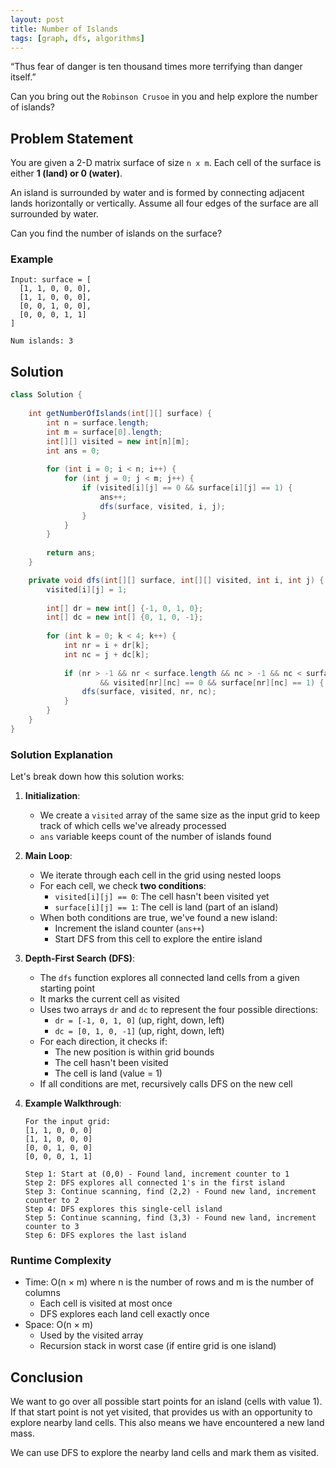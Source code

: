 ```yaml
---
layout: post
title: Number of Islands
tags: [graph, dfs, algorithms]
---
```


“Thus fear of danger is ten thousand times more terrifying than danger itself.”

Can you bring out the `Robinson Crusoe` in you and help explore the number of islands?

## Problem Statement

You are given a 2-D matrix surface of size `n x m`. Each cell of the surface is either **1 (land) or 0 (water)**.

An island is surrounded by water and is formed by connecting adjacent lands horizontally or vertically. Assume all four edges of the surface are all surrounded by water.

Can you find the number of islands on the surface?

### Example

```
Input: surface = [
  [1, 1, 0, 0, 0],
  [1, 1, 0, 0, 0],
  [0, 0, 1, 0, 0],
  [0, 0, 0, 1, 1]
]

Num islands: 3
```

## Solution

```java
class Solution {
	
    int getNumberOfIslands(int[][] surface) {
        int n = surface.length;
        int m = surface[0].length;
        int[][] visited = new int[n][m];
        int ans = 0;
        
        for (int i = 0; i < n; i++) {
            for (int j = 0; j < m; j++) {
                if (visited[i][j] == 0 && surface[i][j] == 1) {
                    ans++;
                    dfs(surface, visited, i, j);
                }
            }
        }
        
        return ans;
    }

    private void dfs(int[][] surface, int[][] visited, int i, int j) {
        visited[i][j] = 1;
        
        int[] dr = new int[] {-1, 0, 1, 0};
        int[] dc = new int[] {0, 1, 0, -1};
        
        for (int k = 0; k < 4; k++) {
            int nr = i + dr[k];
            int nc = j + dc[k];
            
            if (nr > -1 && nr < surface.length && nc > -1 && nc < surface[0].length
                    && visited[nr][nc] == 0 && surface[nr][nc] == 1) {
                dfs(surface, visited, nr, nc);
            }
        }
    }
}
```

### Solution Explanation

Let's break down how this solution works:

1. **Initialization**:
   - We create a `visited` array of the same size as the input grid to keep track of which cells we've already processed
   - `ans` variable keeps count of the number of islands found

2. **Main Loop**:
   - We iterate through each cell in the grid using nested loops
   - For each cell, we check **two conditions**:
     - `visited[i][j] == 0`: The cell hasn't been visited yet
     - `surface[i][j] == 1`: The cell is land (part of an island)
   - When both conditions are true, we've found a new island:
     - Increment the island counter (`ans++`)
     - Start DFS from this cell to explore the entire island

3. **Depth-First Search (DFS)**:
   - The `dfs` function explores all connected land cells from a given starting point
   - It marks the current cell as visited
   - Uses two arrays `dr` and `dc` to represent the four possible directions:
     - `dr = [-1, 0, 1, 0]` (up, right, down, left)
     - `dc = [0, 1, 0, -1]` (up, right, down, left)
   - For each direction, it checks if:
     - The new position is within grid bounds
     - The cell hasn't been visited
     - The cell is land (value = 1)
   - If all conditions are met, recursively calls DFS on the new cell

4. **Example Walkthrough**:
   ```
   For the input grid:
   [1, 1, 0, 0, 0]
   [1, 1, 0, 0, 0]
   [0, 0, 1, 0, 0]
   [0, 0, 0, 1, 1]

   Step 1: Start at (0,0) - Found land, increment counter to 1
   Step 2: DFS explores all connected 1's in the first island
   Step 3: Continue scanning, find (2,2) - Found new land, increment counter to 2
   Step 4: DFS explores this single-cell island
   Step 5: Continue scanning, find (3,3) - Found new land, increment counter to 3
   Step 6: DFS explores the last island
   ```

### Runtime Complexity
- Time: O(n × m) where n is the number of rows and m is the number of columns
  - Each cell is visited at most once
  - DFS explores each land cell exactly once
- Space: O(n × m)
  - Used by the visited array
  - Recursion stack in worst case (if entire grid is one island)

## Conclusion
We want to go over all possible start points for an island (cells with value 1).
If that start point is not yet visited, that provides us with an opportunity to explore nearby land cells. This also means we have encountered a new land mass.

We can use DFS to explore the nearby land cells and mark them as visited.
